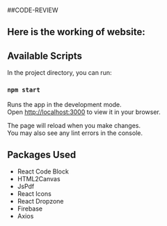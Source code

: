 ##CODE-REVIEW

## Here is the working of website:


## Available Scripts

In the project directory, you can run:

### `npm start`

Runs the app in the development mode.\
Open [http://localhost:3000](http://localhost:3000) to view it in your browser.

The page will reload when you make changes.\
You may also see any lint errors in the console.

## Packages Used
- React Code Block
- HTML2Canvas
- JsPdf
- React Icons
- React Dropzone
- Firebase
- Axios
